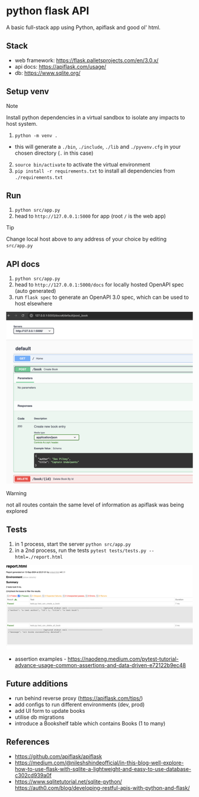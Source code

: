 # python flask API

A basic full-stack app using Python, apiflask and good ol' html.

## Stack

- web framework: https://flask.palletsprojects.com/en/3.0.x/
- api docs: https://apiflask.com/usage/
- db: https://www.sqlite.org/

## Setup venv

> [!NOTE]
> Install python dependencies in a virtual sandbox to isolate any impacts to host system.

1. `python -m venv .`
  - this will generate a `./bin`, `./include`, `./lib` and `./pyvenv.cfg` in your chosen directory (`.` in this case)
2. `source bin/activate` to activate the virtual environment
3. `pip install -r requirements.txt` to install all dependencies from `./requirements.txt`

## Run

1. `python src/app.py`
2. head to `http://127.0.0.1:5000` for app (root `/` is the web app)

> [!TIP]
> Change local host above to any address of your choice by editing `src/app.py`

## API docs

1. `python src/app.py`
2. head to `http://127.0.0.1:5000/docs` for locally hosted OpenAPI spec (auto generated)
3. run `flask spec` to generate an OpenAPI 3.0 spec, which can be used to host elsewhere

![img](./assets/img-docs.png)

> [!WARNING]
> not all routes contain the same level of information as apiflask was being explored



## Tests

1. in 1 process, start the server `python src/app.py`
2. in a 2nd process, run the tests `pytest tests/tests.py --html=./report.html`

![tests](./assets/img-tests.png)

- assertion examples - https://naodeng.medium.com/pytest-tutorial-advance-usage-common-assertions-and-data-driven-e72122b9ec48

## Future additions

- run behind reverse proxy (https://apiflask.com/tips/)
- add configs to run different environments (dev, prod)
- add UI form to update books
- utilise db migrations
- introduce a Bookshelf table which contains Books (1 to many)

## References
- https://github.com/apiflask/apiflask
- https://medium.com/@nileshshindeofficial/in-this-blog-well-explore-how-to-use-flask-with-sqlite-a-lightweight-and-easy-to-use-database-c302cd939a0f
- https://www.sqlitetutorial.net/sqlite-python/
https://auth0.com/blog/developing-restful-apis-with-python-and-flask/
